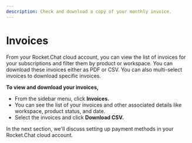 ```yaml
---
description: Check and download a copy of your monthly invoice.
---
```


# Invoices

From your Rocket.Chat cloud account, you can view the list of invoices for your subscriptions and filter them by product or workspace. You can download these invoices either as PDF or CSV. You can also multi-select invoices to download specific invoices.

**To view and download your invoices,**

* From the sidebar menu, click **Invoices.** &#x20;
* You can see the list of your invoices and other associated details like workspace, product status, and date.
* Select the invoices and click **Download CSV.**

In the next section, we'll discuss setting up payment methods in your Rocket.Chat cloud account.
